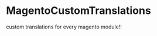 MagentoCustomTranslations
=========================

custom translations for every magento module!!
